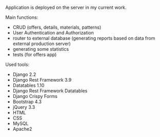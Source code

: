 Application is deployed on the server in my current work.

Main functions:
- CRUD (offers, details, materials, patterns)
- User Authentication and Authorization
- router to external database (generating reports based on data from external production server)
- generating some statistics
- tests (for offers app)

Used tools:
- Django 2.2
- Django Rest Framework 3.9
- Datatables 1.10
- Django Rest Framework Datatables
- Django Crispy Forms
- Bootstrap 4.3
- jQuery 3.3
- HTML
- CSS
- MySQL
- Apache2